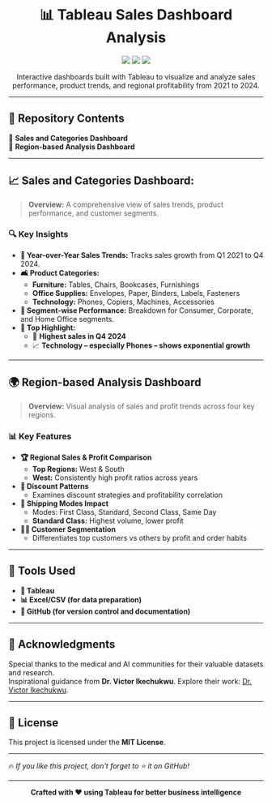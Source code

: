 <h1 align="center">📊 Tableau Sales Dashboard Analysis</h1>

<p align="center">
  <img src="https://img.shields.io/badge/Tool-Tableau-blue.svg?style=for-the-badge" />
  <img src="https://img.shields.io/badge/Status-Complete-brightgreen.svg?style=for-the-badge" />
  <img src="https://img.shields.io/badge/Data%20Scope-2021--2024-informational.svg?style=for-the-badge" />
</p>

<p align="center">
  Interactive dashboards built with Tableau to visualize and analyze sales performance, product trends, and regional profitability from 2021 to 2024.
</p>

---

## 📁 Repository Contents

🔹 **Sales and Categories Dashboard**  
🔹 **Region-based Analysis Dashboard**  

---

## 📈 Sales and Categories Dashboard:

> **Overview:** A comprehensive view of sales trends, product performance, and customer segments.

### 🔍 Key Insights

- **📅 Year-over-Year Sales Trends:** Tracks sales growth from Q1 2021 to Q4 2024.
- **🛋️ Product Categories:**
  - **Furniture:** Tables, Chairs, Bookcases, Furnishings
  - **Office Supplies:** Envelopes, Paper, Binders, Labels, Fasteners
  - **Technology:** Phones, Copiers, Machines, Accessories
- **👥 Segment-wise Performance:** Breakdown for Consumer, Corporate, and Home Office segments.
- **🚀 Top Highlight:**  
  - 📌 **Highest sales in Q4 2024**  
  - 📈 **Technology – especially Phones – shows exponential growth**

---

## 🌍 Region-based Analysis Dashboard

> **Overview:** Visual analysis of sales and profit trends across four key regions.

### 📊 Key Features

- **🏆 Regional Sales & Profit Comparison**
  - **Top Regions:** West & South
  - **West:** Consistently high profit ratios across years
- **💸 Discount Patterns**
  - Examines discount strategies and profitability correlation
- **🚚 Shipping Modes Impact**
  - Modes: First Class, Standard, Second Class, Same Day
  - **Standard Class:** Highest volume, lower profit
- **🧑‍💼 Customer Segmentation**
  - Differentiates top customers vs others by profit and order habits

---

## 🧰 Tools Used

- **📌 Tableau**
- **📊 Excel/CSV (for data preparation)**
- **📂 GitHub (for version control and documentation)**

---

## 🤝 **Acknowledgments**
Special thanks to the medical and AI communities for their valuable datasets and research.  
Inspirational guidance from **Dr. Victor Ikechukwu**. Explore their work: [Dr. Victor Ikechukwu](https://github.com/Victor-Ikechukwu). 

---

## 📜 License
This project is licensed under the **MIT License**.

---
🔥 *If you like this project, don't forget to ⭐ it on GitHub!*


---

<p align="center">
  <b>Crafted with ❤️ using Tableau for better business intelligence</b>
</p>
